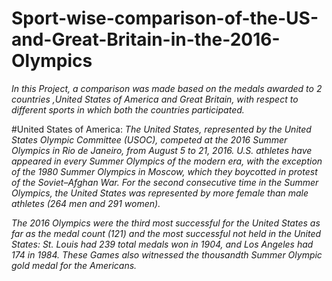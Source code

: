# Sport-wise-comparison-of-the-US-and-Great-Britain-in-the-2016-Olympics
*In this Project, a comparison was made based on the medals awarded to 2 countries ,United States of America and Great Britain, with respect to different sports in which both the countries participated.*

#United States of America:
*The United States, represented by the United States Olympic Committee (USOC), competed at the 2016 Summer Olympics in Rio de Janeiro, from August 5 to 21, 2016. U.S. athletes have appeared in every Summer Olympics of the modern era, with the exception of the 1980 Summer Olympics in Moscow, which they boycotted in protest of the Soviet–Afghan War. For the second consecutive time in the Summer Olympics, the United States was represented by more female than male athletes (264 men and 291 women).*

*The 2016 Olympics were the third most successful for the United States as far as the medal count (121) and the most successful not held in the United States: St. Louis had 239 total medals won in 1904, and Los Angeles had 174 in 1984. These Games also witnessed the thousandth Summer Olympic gold medal for the Americans.*